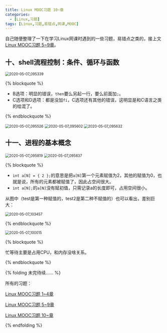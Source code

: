 ```yaml
---
title: Linux MOOC习题 10~章
categories:
  - [Linux,习题]
tags: [Linux,习题,易错点,网课,MOOC]
---
```


自己随便整理了一下在学习Linux网课时遇到的一些习题，易错点之类的，接上文[Linux MOOC习题 5~9章](/2020/04/29/Linux-MOOC习题-5~9章/)。



<!-- more -->



## 十、shell流程控制：条件、循环与函数

<img src="https://gitee.com/wxy_666/images/raw/master/20200507100115.jpg" alt="2020-05-07_095339" style="zoom:80%;" />

{% blockquote %}

- B选项：明显的错误，`then`要么另起一行，要么前面加`;`。
- C选项和D选项：都是没加`fi`，C选项还有其他的错误，这明显是和C语言之类的给混了。

{% endblockquote %}

<img src="https://gitee.com/wxy_666/images/raw/master/20200507101924.jpg" alt="2020-05-07_095526" style="zoom:80%;" />



<img src="https://gitee.com/wxy_666/images/raw/master/20200507102056.jpg" alt="2020-05-07_095602" style="zoom:80%;" />



<img src="https://gitee.com/wxy_666/images/raw/master/20200507102115.jpg" alt="2020-05-07_095632" style="zoom:80%;" />





## 十一、进程的基本概念

<img src="https://gitee.com/wxy_666/images/raw/master/20200507102145.jpg" alt="2020-05-07_095819" style="zoom:80%;" />



<img src="https://gitee.com/wxy_666/images/raw/master/20200507102202.jpg" alt="2020-05-07_095837" style="zoom:80%;" />

{% blockquote %}

- `int a[N] = { 2 };`的意思是把`a[N]`第一个元素赋值为2，其他的赋值为0，也就是说，所有的元素都被赋值了，因此占空间很大。
- `int a[N];`的`a[N]`没有赋初值，只需记录a的长度即可，占用空间很小。

从图中（test是第一种赋值的，test2是第二种不赋值的）也可以看出，差别巨大：

<img src="https://gitee.com/wxy_666/images/raw/master/20200507103601.jpg" alt="2020-05-07_103457" style="zoom:80%;" />

{% endblockquote %}



<img src="https://gitee.com/wxy_666/images/raw/master/20200507102210.jpg" alt="2020-05-07_100015" style="zoom:80%;" />

{% blockquote %}

忙等待主要是占用CPU，和内存没啥关系。

{% endblockquote %}



{% folding 未完待续…… %}

所有的习题：

[Linux MOOC习题 1~4章](/2020/04/28/Linux-MOOC习题-1~4章/)

[Linux MOOC习题 5~9章](/2020/04/29/Linux-MOOC习题-5~9章/)

[Linux MOOC习题 10~章](/2020/05/07/Linux-MOOC习题-10~章/)

{% endfolding %}

